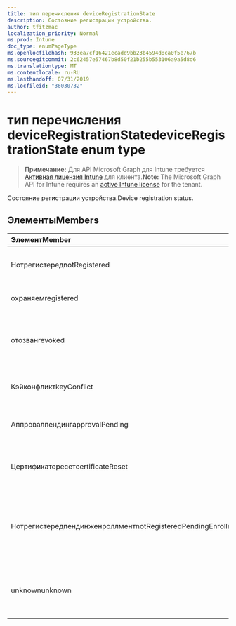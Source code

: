 ```yaml
---
title: тип перечисления deviceRegistrationState
description: Состояние регистрации устройства.
author: tfitzmac
localization_priority: Normal
ms.prod: Intune
doc_type: enumPageType
ms.openlocfilehash: 933ea7cf16421ecadd9bb23b4594d8ca0f5e767b
ms.sourcegitcommit: 2c62457e57467b8d50f21b255b553106a9a5d8d6
ms.translationtype: MT
ms.contentlocale: ru-RU
ms.lasthandoff: 07/31/2019
ms.locfileid: "36030732"
---
```

# <a name="deviceregistrationstate-enum-type"></a><span data-ttu-id="ef324-103">тип перечисления deviceRegistrationState</span><span class="sxs-lookup"><span data-stu-id="ef324-103">deviceRegistrationState enum type</span></span>

> <span data-ttu-id="ef324-104">**Примечание:** Для API Microsoft Graph для Intune требуется [Активная лицензия Intune](https://go.microsoft.com/fwlink/?linkid=839381) для клиента.</span><span class="sxs-lookup"><span data-stu-id="ef324-104">**Note:** The Microsoft Graph API for Intune requires an [active Intune license](https://go.microsoft.com/fwlink/?linkid=839381) for the tenant.</span></span>

<span data-ttu-id="ef324-105">Состояние регистрации устройства.</span><span class="sxs-lookup"><span data-stu-id="ef324-105">Device registration status.</span></span>

## <a name="members"></a><span data-ttu-id="ef324-106">Элементы</span><span class="sxs-lookup"><span data-stu-id="ef324-106">Members</span></span>
|<span data-ttu-id="ef324-107">Элемент</span><span class="sxs-lookup"><span data-stu-id="ef324-107">Member</span></span>|<span data-ttu-id="ef324-108">Значение</span><span class="sxs-lookup"><span data-stu-id="ef324-108">Value</span></span>|<span data-ttu-id="ef324-109">Описание</span><span class="sxs-lookup"><span data-stu-id="ef324-109">Description</span></span>|
|:---|:---|:---|
|<span data-ttu-id="ef324-110">Нотрегистеред</span><span class="sxs-lookup"><span data-stu-id="ef324-110">notRegistered</span></span>|<span data-ttu-id="ef324-111">нуль</span><span class="sxs-lookup"><span data-stu-id="ef324-111">0</span></span>|<span data-ttu-id="ef324-112">Устройство не зарегистрировано.</span><span class="sxs-lookup"><span data-stu-id="ef324-112">The device is not registered.</span></span>|
|<span data-ttu-id="ef324-113">охраняем</span><span class="sxs-lookup"><span data-stu-id="ef324-113">registered</span></span>|<span data-ttu-id="ef324-114">2</span><span class="sxs-lookup"><span data-stu-id="ef324-114">2</span></span>|<span data-ttu-id="ef324-115">Устройство зарегистрировано.</span><span class="sxs-lookup"><span data-stu-id="ef324-115">The device is registered.</span></span>|
|<span data-ttu-id="ef324-116">отозван</span><span class="sxs-lookup"><span data-stu-id="ef324-116">revoked</span></span>|<span data-ttu-id="ef324-117">4</span><span class="sxs-lookup"><span data-stu-id="ef324-117">3</span></span>|<span data-ttu-id="ef324-118">Устройство заблокировано, очищено или снято.</span><span class="sxs-lookup"><span data-stu-id="ef324-118">The device has been blocked, wiped or retired.</span></span>|
|<span data-ttu-id="ef324-119">Кэйконфликт</span><span class="sxs-lookup"><span data-stu-id="ef324-119">keyConflict</span></span>|<span data-ttu-id="ef324-120">SP4</span><span class="sxs-lookup"><span data-stu-id="ef324-120">4</span></span>|<span data-ttu-id="ef324-121">У устройства есть конфликт ключей.</span><span class="sxs-lookup"><span data-stu-id="ef324-121">The device has a key conflict.</span></span>|
|<span data-ttu-id="ef324-122">Аппровалпендинг</span><span class="sxs-lookup"><span data-stu-id="ef324-122">approvalPending</span></span>|<span data-ttu-id="ef324-123">17:00</span><span class="sxs-lookup"><span data-stu-id="ef324-123">5</span></span>|<span data-ttu-id="ef324-124">Устройство ожидает утверждения.</span><span class="sxs-lookup"><span data-stu-id="ef324-124">The device is pending approval.</span></span>|
|<span data-ttu-id="ef324-125">Цертификатересет</span><span class="sxs-lookup"><span data-stu-id="ef324-125">certificateReset</span></span>|<span data-ttu-id="ef324-126">6 </span><span class="sxs-lookup"><span data-stu-id="ef324-126">6</span></span>|<span data-ttu-id="ef324-127">Сертификат устройства сброшен.</span><span class="sxs-lookup"><span data-stu-id="ef324-127">The device certificate has been reset.</span></span>|
|<span data-ttu-id="ef324-128">Нотрегистередпендинженроллмент</span><span class="sxs-lookup"><span data-stu-id="ef324-128">notRegisteredPendingEnrollment</span></span>|<span data-ttu-id="ef324-129">7 </span><span class="sxs-lookup"><span data-stu-id="ef324-129">7</span></span>|<span data-ttu-id="ef324-130">Устройство не зарегистрировано и находится в состоянии ожидания регистрации.</span><span class="sxs-lookup"><span data-stu-id="ef324-130">The device is not registered and pending enrollment.</span></span>|
|<span data-ttu-id="ef324-131">unknown</span><span class="sxs-lookup"><span data-stu-id="ef324-131">unknown</span></span>|<span data-ttu-id="ef324-132">8 </span><span class="sxs-lookup"><span data-stu-id="ef324-132">8</span></span>|<span data-ttu-id="ef324-133">Состояние регистрации устройства неизвестно.</span><span class="sxs-lookup"><span data-stu-id="ef324-133">The device registration status is unknown.</span></span>|



